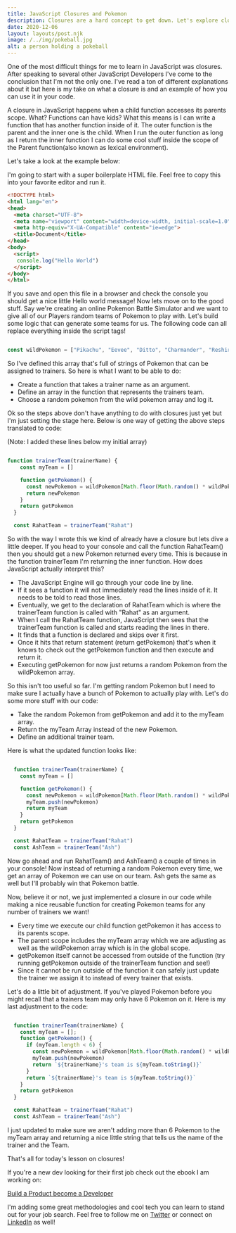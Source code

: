 ```yaml
---
title: JavaScript Closures and Pokemon
description: Closures are a hard concept to get down. Let's explore closures and understand them better by catching pokemon.
date: 2020-12-06
layout: layouts/post.njk
image: /../img/pokeball.jpg
alt: a person holding a pokeball
---
```


One of the most difficult things for me to learn in JavaScript was closures. After speaking to several other JavaScript Developers I've come to the conclusion that I'm not the only one. I've read a ton of different explanations about it but here is my take on what a closure is and an example of how you can use it in your code.

A closure in JavaScript happens when a child function accesses its parents scope. What? Functions can have kids? What this means is I can write a function that has another function inside of it. The outer function is the parent and the inner one is the child. When I run the outer function as long as I return the inner function I can do some cool stuff inside the scope of the Parent function(also known as lexical environment). 

Let's take a look at the example below: 

I'm going to start with a super boilerplate HTML file. Feel free to copy this into your favorite editor and run it. 

```html
<!DOCTYPE html>
<html lang="en">
<head>
  <meta charset="UTF-8">
  <meta name="viewport" content="width=device-width, initial-scale=1.0">
  <meta http-equiv="X-UA-Compatible" content="ie=edge">
  <title>Document</title>
</head>
<body>
  <script>
   console.log("Hello World")
  </script>
</body>
</html>
```
If you save and open this file in a browser and check the console you should get a nice little Hello world message! Now lets move on to the good stuff. Say we're creating an online Pokemon Battle Simulator and we want to give all of our Players random teams of Pokemon to play with. Let's build some logic that can generate some teams for us. The following code can all replace everything inside the script tags! 

```javascript

const wildPokemon = ["Pikachu", "Eevee", "Ditto", "Charmander", "Reshiram", "Necrozma", "Dugtrio", "Mewtwo", "Honedge", "Scyther", "Mew", "Cyndaquil", "Sneasel", "Natu", "MagiKarp", "Squirtle", "Bulbasaur", "Treeko", "Jigglypuff", "Machop", "Bellsprout", "Caterpie", "Pidgeot", "Mankey", "Mr. Mime", "Gastly", "Riolu", "Arcanine", "Gyarados", "Wailord", "Skitty", "Onix", "Cloyster", "Magmar", "Muk", "Butterfree", "Exodia", "Agumon", "Goku"];

```

So I've defined this array that's full of strings of Pokemon that can be assigned to trainers. So here is what I want to be able to do: 

- Create a function that takes a trainer name as an argument.
- Define an array in the function that represents the trainers team. 
- Choose a random pokemon from the wild pokemon array and log it. 

Ok so the steps above don't have anything to do with closures just yet but I'm just setting the stage here. Below is one way of getting the above steps translated to code:

(Note: I added these lines below my initial array)

```javascript

function trainerTeam(trainerName) {
    const myTeam = []

    function getPokemon() {
      const newPokemon = wildPokemon[Math.floor(Math.random() * wildPokemon.length)]
      return newPokemon
    }
    return getPokemon
  }

  const RahatTeam = trainerTeam("Rahat")

```

So with the way I wrote this we kind of already have a closure but lets dive a little deeper. If you head to your console and call the function RahatTeam() then you should get a new Pokemon returned every time. This is because in the function trainerTeam I'm returning the inner function. How does JavaScript actually interpret this?

- The JavaScript Engine will go through your code line by line. 
- If it sees a function it will not immediately read the lines inside of it. It needs to be told to read those lines. 
- Eventually, we get to the declaration of RahatTeam which is where the trainerTeam function is called with "Rahat" as an argument.   
- When I call the RahatTeam function, JavaScript then sees that the trainerTeam function is called and starts reading the lines in there. 
- It finds that a function is declared and skips over it first.
- Once it hits that return statement (return getPokemon) that's when it knows to check out the getPokemon function and then execute and return it. 
- Executing getPokemon for now just returns a random Pokemon from the wildPokemon array.

So this isn't too useful so far. I'm getting random Pokemon but I need to make sure I actually have a bunch of Pokemon to actually play with. Let's do some more stuff with our code:

- Take the random Pokemon from getPokemon and add it to the myTeam array. 
- Return the myTeam Array instead of the new Pokemon. 
- Define an additional trainer team. 

Here is what the updated function looks like:

```javascript

  function trainerTeam(trainerName) {
    const myTeam = []

    function getPokemon() {
      const newPokemon = wildPokemon[Math.floor(Math.random() * wildPokemon.length)]
      myTeam.push(newPokemon)
      return myTeam
    }
    return getPokemon
  }

  const RahatTeam = trainerTeam("Rahat")
  const AshTeam = trainerTeam("Ash")

```

Now go ahead and run RahatTeam() and AshTeam() a couple of times in your console! Now instead of returning a random Pokemon every time, we get an array of Pokemon we can use on our team. Ash gets the same as well but I'll probably win that Pokemon battle. 

Now, believe it or not, we just implemented a closure in our code while making a nice reusable function for creating Pokemon teams for any number of trainers we want! 

- Every time we execute our child function getPokemon it has access to its parents scope. 
- The parent scope includes the myTeam array which we are adjusting as well as the wildPokemon array which is in the global scope.  
- getPokemon itself cannot be accessed from outside of the function (try running getPokemon outside of the trainerTeam function and see!)
- Since it cannot be run outside of the function it can safely just update the trainer we assign it to instead of every trainer that exists.

Let's do a little bit of adjustment. If you've played Pokemon before you might recall that a trainers team may only have 6 Pokemon on it. Here is my last adjustment to the code:

```javascript

  function trainerTeam(trainerName) {
    const myTeam = [];
    function getPokemon() {
      if (myTeam.length < 6) {
        const newPokemon = wildPokemon[Math.floor(Math.random() * wildPokemon.length)]
        myTeam.push(newPokemon)
        return `${trainerName}'s team is ${myTeam.toString()}`
      }
      return `${trainerName}'s team is ${myTeam.toString()}`
    }
    return getPokemon
  }

  const RahatTeam = trainerTeam("Rahat")
  const AshTeam = trainerTeam("Ash")

``` 

I just updated to make sure we aren't adding more than 6 Pokemon to the myTeam array and returning a nice little string that tells us the name of the trainer and the Team. 

That's all for today's lesson on closures! 

If you're a new dev looking for their first job check out the ebook I am working on:

[Build a Product become a Developer](https://www.buildaproduct.dev)

I'm adding some great methodologies and cool tech you can learn to stand out for your job search. Feel free to follow me on [Twitter](https://twitter.com/rahatcodes) or connect on [LinkedIn](https://www.linkedin.com/in/rahatc/) as well!